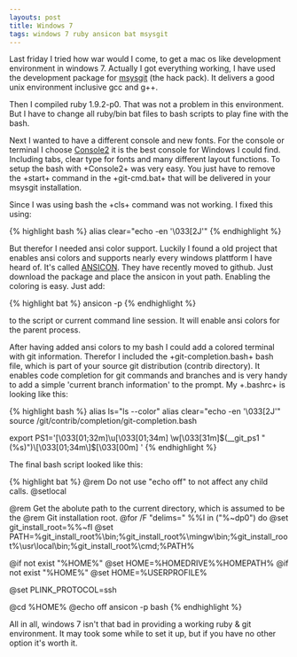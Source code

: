 ```yaml
---
layouts: post
title: Windows 7
tags: windows 7 ruby ansicon bat msysgit
---
```


Last friday I tried how war would I come, to get a mac os like development
environment in windows 7. Actually I got everything working, I have used the
development package for [msysgit](http://code.google.com/p/msysgit/) (the hack pack).
It delivers a good unix environment inclusive gcc and g++.

Then I compiled ruby 1.9.2-p0. That was not a problem in this environment. But 
I have to change all ruby/bin bat files to bash scripts to play fine with the bash.

Next I wanted to have a different console and new fonts. For the console or
terminal I choose [Console2](http://sourceforge.net/projects/console/)
it is the best console for Windows I could find. Including tabs, clear type for
fonts and many different layout functions. To setup the bash with +Console2+
was very easy. You just have to remove the +start+ command in the +git-cmd.bat+
that will be delivered in your msysgit installation.

Since I was using bash the +cls+ command was not working. I fixed this using:

{% highlight bash %}
alias clear="echo -en '\033[2J'"
{% endhighlight %}

But therefor I needed ansi color support. Luckily I found a old project that 
enables ansi colors and supports nearly every windows plattform I have heard of.
It's called [ANSICON](http://adoxa.110mb.com/ansicon/index.html). They have
recently moved to github. Just download the package and place the ansicon in
yout path. Enabling the coloring is easy. Just add:

{% highlight bat %}
ansicon -p
{% endhighlight %}

to the script or current command line session. It will enable ansi colors for
the parent process.

After having added ansi colors to my bash I could add a colored terminal with
git information. Therefor I included the +git-completion.bash+ bash file,
which is part of your source git distribution (contrib directory). It enables
code completion for git commands and branches and is very handy to add a simple
'current branch information' to the prompt. My +.bashrc+ is looking like this:

{% highlight bash %}
alias ls="ls --color"
alias clear="echo -en '\033[2J'"
source /git/contrib/completion/git-completion.bash

export PS1='\[\033[01;32m\]\u\[\033[01;34m\] \w\[\033[31m\]$(__git_ps1 " (%s)")\[\033[01;34m\]$\[\033[00m\] '
{% endhighlight %}

The final bash script looked like this:

{% highlight bat %}
@rem Do not use "echo off" to not affect any child calls.
@setlocal

@rem Get the abolute path to the current directory, which is assumed to be the
@rem Git installation root.
@for /F "delims=" %%I in ("%~dp0") do @set git_install_root=%%~fI
@set PATH=%git_install_root%\bin;%git_install_root%\mingw\bin;%git_install_root%\usr\local\bin;%git_install_root%\cmd;%PATH%

@if not exist "%HOME%" @set HOME=%HOMEDRIVE%%HOMEPATH%
@if not exist "%HOME%" @set HOME=%USERPROFILE%

@set PLINK_PROTOCOL=ssh

@cd %HOME%
@echo off
ansicon -p
bash
{% endhighlight %}

All in all, windows 7 isn't that bad in providing a working ruby & git environment.
It may took some while to set it up, but if you have no other option it's worth it.

